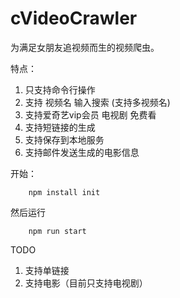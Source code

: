 # cVideoCrawler
为满足女朋友追视频而生的视频爬虫。

特点：
1. 只支持命令行操作 
2. 支持 视频名 输入搜索 (支持多视频名)
3. 支持爱奇艺vip会员 电视剧 免费看
4. 支持短链接的生成
5. 支持保存到本地服务
6. 支持邮件发送生成的电影信息


开始：
```
    npm install init
```
然后运行
```
    npm run start
```

TODO
1. 支持单链接
2. 支持电影（目前只支持电视剧）






